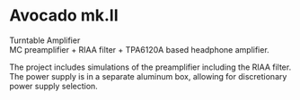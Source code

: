 # Avocado mk.II
Turntable Amplifier    
MC preamplifier + RIAA filter + TPA6120A based headphone amplifier.    

The project includes simulations of the preamplifier including the RIAA filter. The power supply is in a separate aluminum box, allowing for discretionary power supply selection.
